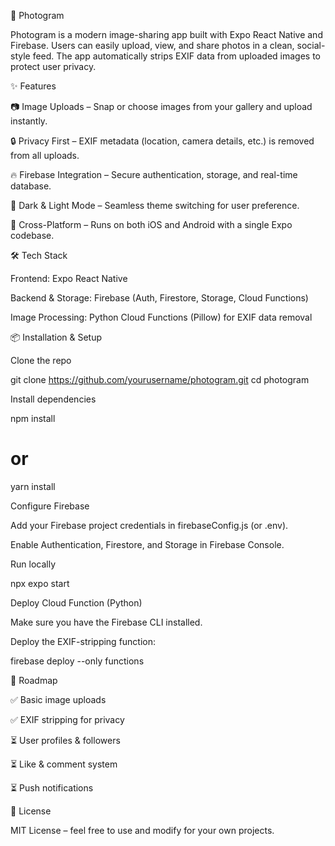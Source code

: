 📸 Photogram

Photogram is a modern image-sharing app built with Expo React Native and Firebase. Users can easily upload, view, and share photos in a clean, social-style feed. The app automatically strips EXIF data from uploaded images to protect user privacy.

✨ Features

📷 Image Uploads – Snap or choose images from your gallery and upload instantly.

🔒 Privacy First – EXIF metadata (location, camera details, etc.) is removed from all uploads.

🔥 Firebase Integration – Secure authentication, storage, and real-time database.

🌙 Dark & Light Mode – Seamless theme switching for user preference.

🚀 Cross-Platform – Runs on both iOS and Android with a single Expo codebase.

🛠️ Tech Stack

Frontend: Expo React Native

Backend & Storage: Firebase (Auth, Firestore, Storage, Cloud Functions)

Image Processing: Python Cloud Functions (Pillow) for EXIF data removal

📦 Installation & Setup

Clone the repo

git clone https://github.com/yourusername/photogram.git
cd photogram


Install dependencies

npm install
# or
yarn install


Configure Firebase

Add your Firebase project credentials in firebaseConfig.js (or .env).

Enable Authentication, Firestore, and Storage in Firebase Console.

Run locally

npx expo start


Deploy Cloud Function (Python)

Make sure you have the Firebase CLI installed.

Deploy the EXIF-stripping function:

firebase deploy --only functions


🚧 Roadmap

✅ Basic image uploads

✅ EXIF stripping for privacy

⏳ User profiles & followers

⏳ Like & comment system

⏳ Push notifications

📜 License

MIT License – feel free to use and modify for your own projects.